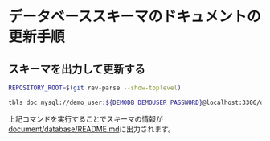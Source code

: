 # データベーススキーマのドキュメントの更新手順

## スキーマを出力して更新する

```sh { name=update-db-document }
REPOSITORY_ROOT=$(git rev-parse --show-toplevel)

tbls doc mysql://demo_user:${DEMODB_DEMOUSER_PASSWORD}@localhost:3306/demo_db "${REPOSITORY_ROOT}/document/database/schema" --force
```

上記コマンドを実行することでスキーマの情報が[document/database/README.md](../database/README.md)に出力されます。
